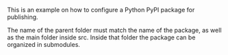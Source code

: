 This is an example on how to configure a Python PyPI package for publishing.

The name of the parent folder must match the name of the package, as well as the main folder inside src. Inside that folder the package can be organized in submodules.
